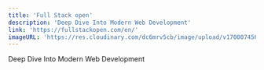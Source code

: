 ```yaml
---
title: 'Full Stack open'
description: 'Deep Dive Into Modern Web Development'
link: 'https://fullstackopen.com/en/'
imageURL: 'https://res.cloudinary.com/dc6mrv5cb/image/upload/v1700074562/personal-resources/learning/fullstackopen.com_en__syvbdh.png'
---
```

Deep Dive Into Modern Web Development